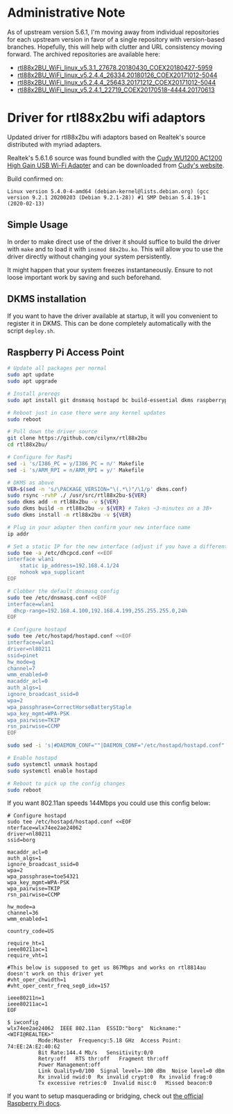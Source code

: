 # Administrative Note

As of upstream version 5.6.1, I'm moving away from individual repositories for each upstream version in favor of a single repository with version-based branches.  Hopefully, this will help with clutter and URL consistency moving forward.  The archived repositories are available here:
* [rtl88x2BU_WiFi_linux_v5.3.1_27678.20180430_COEX20180427-5959](https://github.com/cilynx/rtl88x2BU_WiFi_linux_v5.3.1_27678.20180430_COEX20180427-5959)
* [rtl88x2BU_WiFi_linux_v5.2.4.4_26334.20180126_COEX20171012-5044](https://github.com/cilynx/rtl88x2BU_WiFi_linux_v5.2.4.4_26334.20180126_COEX20171012-5044)
* [rtl88x2BU_WiFi_linux_v5.2.4.4_25643.20171212_COEX20171012-5044](https://github.com/cilynx/rtl88x2BU_WiFi_linux_v5.2.4.4_25643.20171212_COEX20171012-5044)
* [rtl88x2BU_WiFi_linux_v5.2.4.1_22719_COEX20170518-4444.20170613](https://github.com/cilynx/rtl88x2BU_WiFi_linux_v5.2.4.1_22719_COEX20170518-4444.20170613)

# Driver for rtl88x2bu wifi adaptors

Updated driver for rtl88x2bu wifi adaptors based on Realtek's source distributed with myriad adapters.

Realtek's 5.6.1.6 source was found bundled with the [Cudy WU1200 AC1200 High Gain USB Wi-Fi Adapter](https://amzn.to/351ADVq) and can be downloaded from [Cudy's website](http://www.cudytech.com/wu1200_software_download).

Build confirmed on:

```
Linux version 5.4.0-4-amd64 (debian-kernel@lists.debian.org) (gcc version 9.2.1 20200203 (Debian 9.2.1-28)) #1 SMP Debian 5.4.19-1 (2020-02-13)
```

## Simple Usage

In order to make direct use of the driver it should suffice to build the driver
with `make` and to load it with `insmod 88x2bu.ko`. This will allow you
to use the driver directly without changing your system persistently.

It might happen that your system freezes instantaneously. Ensure to not loose
important work by saving and such beforehand.

## DKMS installation

If you want to have the driver available at startup, it will you convenient to
register it in DKMS. This can be done completely automatically with the script
`deploy.sh`.

## Raspberry Pi Access Point

```bash
# Update all packages per normal
sudo apt update
sudo apt upgrade

# Install prereqs
sudo apt install git dnsmasq hostapd bc build-essential dkms raspberrypi-kernel-headers

# Reboot just in case there were any kernel updates
sudo reboot

# Pull down the driver source
git clone https://github.com/cilynx/rtl88x2bu
cd rtl88x2bu/

# Configure for RasPi
sed -i 's/I386_PC = y/I386_PC = n/' Makefile
sed -i 's/ARM_RPI = n/ARM_RPI = y/' Makefile

# DKMS as above
VER=$(sed -n 's/\PACKAGE_VERSION="\(.*\)"/\1/p' dkms.conf)
sudo rsync -rvhP ./ /usr/src/rtl88x2bu-${VER}
sudo dkms add -m rtl88x2bu -v ${VER}
sudo dkms build -m rtl88x2bu -v ${VER} # Takes ~3-minutes on a 3B+
sudo dkms install -m rtl88x2bu -v ${VER}

# Plug in your adapter then confirm your new interface name
ip addr

# Set a static IP for the new interface (adjust if you have a different interface name or preferred IP)
sudo tee -a /etc/dhcpcd.conf <<EOF
interface wlan1
    static ip_address=192.168.4.1/24
    nohook wpa_supplicant
EOF

# Clobber the default dnsmasq config
sudo tee /etc/dnsmasq.conf <<EOF
interface=wlan1
  dhcp-range=192.168.4.100,192.168.4.199,255.255.255.0,24h
EOF

# Configure hostapd
sudo tee /etc/hostapd/hostapd.conf <<EOF
interface=wlan1
driver=nl80211
ssid=pinet
hw_mode=g
channel=7
wmm_enabled=0
macaddr_acl=0
auth_algs=1
ignore_broadcast_ssid=0
wpa=2
wpa_passphrase=CorrectHorseBatteryStaple
wpa_key_mgmt=WPA-PSK
wpa_pairwise=TKIP
rsn_pairwise=CCMP
EOF

sudo sed -i 's|#DAEMON_CONF=""|DAEMON_CONF="/etc/hostapd/hostapd.conf"|' /etc/default/hostapd

# Enable hostapd
sudo systemctl unmask hostapd
sudo systemctl enable hostapd

# Reboot to pick up the config changes
sudo reboot
```

If you want 802.11an speeds 144Mbps you could use this config below:
```
# Configure hostapd
sudo tee /etc/hostapd/hostapd.conf <<EOF
nterface=wlx74ee2ae24062
driver=nl80211
ssid=borg

macaddr_acl=0
auth_algs=1
ignore_broadcast_ssid=0
wpa=2
wpa_passphrase=toe54321
wpa_key_mgmt=WPA-PSK
wpa_pairwise=TKIP
rsn_pairwise=CCMP

hw_mode=a
channel=36
wmm_enabled=1

country_code=US

require_ht=1
ieee80211ac=1
require_vht=1

#This below is supposed to get us 867Mbps and works on rtl8814au doesn't work on this driver yet
#vht_oper_chwidth=1
#vht_oper_centr_freq_seg0_idx=157

ieee80211n=1
ieee80211ac=1
EOF

$ iwconfig
wlx74ee2ae24062  IEEE 802.11an  ESSID:"borg"  Nickname:"<WIFI@REALTEK>"
          Mode:Master  Frequency:5.18 GHz  Access Point: 74:EE:2A:E2:40:62
          Bit Rate:144.4 Mb/s   Sensitivity:0/0
          Retry:off   RTS thr:off   Fragment thr:off
          Power Management:off
          Link Quality=0/100  Signal level=-100 dBm  Noise level=0 dBm
          Rx invalid nwid:0  Rx invalid crypt:0  Rx invalid frag:0
          Tx excessive retries:0  Invalid misc:0   Missed beacon:0

```
If you want to setup masquerading or bridging, check out [the official Raspberry Pi docs](https://www.raspberrypi.org/documentation/configuration/wireless/access-point.md).

